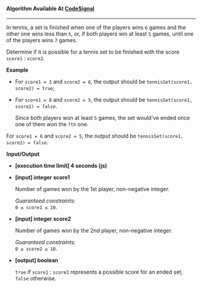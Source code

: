 #### Algorithm Available At [CodeSignal](https://app.codesignal.com/arcade/code-arcade/at-the-crossroads/7jaup9HprdJno2diw/description)

---

In tennis, a set is finished when one of the players wins `6` games and the other one wins less than `5`, or, if both players win at least `5` games, until one of the players wins `7` games.

Determine if it is possible for a tennis set to be finished with the score `score1` : `score2`.

**Example**

- For `score1 = 3` and `score2 = 6`, the output should be
  `tennisSet(score1, score2) = true`;

- For `score1 = 8` and `score2 = 5`, the output should be
  `tennisSet(score1, score2) = false`.

  Since both players won at least `5` games, the set would've ended once one of them won the `7th` one.

For `score1 = 6` and `score2 = 5`, the output should be
`tennisSet(score1, score2) = false`.

**Input/Output**

- **[execution time limit] 4 seconds (js)**

- **[input] integer score1**

  Number of games won by the 1st player, non-negative integer.

  _Guaranteed constraints:_  
  `0 ≤ score1 ≤ 10`.

- **[input] integer score2**

  Number of games won by the 2nd player, non-negative integer.

  _Guaranteed constraints:_  
  `0 ≤ score2 ≤ 10`.

- **[output] boolean**

  `true` if `score1` : `score2` represents a possible score for an ended set, `false` otherwise.
